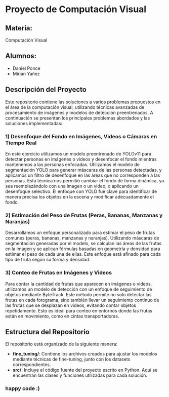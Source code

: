 # Proyecto de Computación Visual

## Materia:

Computación Visual

## Alumnos:

*   Daniel Ponce
*   Mirian Yañez

## Descripción del Proyecto

Este repositorio contiene las soluciones a varios problemas propuestos en el área de la computación visual, utilizando técnicas avanzadas de procesamiento de imágenes y modelos de detección preentrenados. A continuación se presentan los principales problemas abordados y las soluciones implementadas:

### 1) Desenfoque del Fondo en Imágenes, Videos o Cámaras en Tiempo Real

En este ejercicio utilizamos un modelo preentrenado de YOLOv11 para detectar personas en imágenes o videos y desenfocar el fondo mientras mantenemos a las personas enfocadas. Utilizamos el modelo de segmentación YOLO para generar máscaras de las personas detectadas, y aplicamos un filtro de desenfoque en las áreas que no corresponden a las personas. Esta técnica nos permitió cambiar el fondo de forma dinámica, ya sea reemplazándolo con una imagen o un video, o aplicando un desenfoque selectivo. El enfoque con YOLO fue clave para identificar de manera precisa los objetos en la escena y modificar adecuadamente el fondo.
### 2) Estimación del Peso de Frutas (Peras, Bananas, Manzanas y Naranjas)

Desarrollamos un enfoque personalizado para estimar el peso de frutas comunes (peras, bananas, manzanas y naranjas). Utilizando máscaras de segmentación generadas por el modelo, se calculan las áreas de las frutas en la imagen y se aplican fórmulas basadas en geometría y densidad para estimar el peso de cada una de ellas. Este enfoque está afinado para cada tipo de fruta según su forma y densidad.

### 3) Conteo de Frutas en Imágenes y Videos

Para contar la cantidad de frutas que aparecen en imágenes o videos, utilizamos un modelo de detección con un enfoque de seguimiento de objetos mediante ByteTrack. Este método permite no solo detectar las frutas en cada fotograma, sino también llevar un seguimiento continuo de las frutas que se desplazan en videos, evitando contar objetos repetidamente. Esto es ideal para conteo en entornos donde las frutas están en movimiento, como en cintas transportadoras.

## Estructura del Repositorio

El repositorio está organizado de la siguiente manera:

*   **fine\_tuning/**: Contiene los archivos creados para ajustar los modelos mediante técnicas de fine-tuning, junto con los datasets correspondientes.
*   **src/**: Incluye el código fuente del proyecto escrito en Python. Aquí se encuentran las clases y funciones utilizadas para cada solución.
### happy code :)